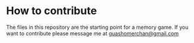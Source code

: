# How to contribute

The files in this repository are the starting point for a memory game. If you want to contribute please message me at guashomerchan@gmail.com
